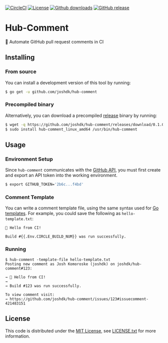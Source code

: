 [![CircleCI][circleci-badge]][circleci-link]
[![License][license-badge]][license-link]
[![Github downloads][github-downloads-badge]][github-release-link]
[![GitHub release][github-release-badge]][github-release-link]

# Hub-Comment

📝 Automate GitHub pull request comments in CI

## Installing

### From source

You can install a development version of this tool by running:

```bash
$ go get -u github.com/joshdk/hub-comment
```

### Precompiled binary

Alternatively, you can download a precompiled [release][github-release-link] binary by running:

```bash
$ wget -q https://github.com/joshdk/hub-comment/releases/download/0.1.0/hub-comment_linux_amd64
$ sudo install hub-comment_linux_amd64 /usr/bin/hub-comment
```

## Usage

### Environment Setup

Since `hub-comment` communicates with the [GitHub API](https://developer.github.com/v3/), you must first create and export an API token into the working environment.

```bash
$ export GITHUB_TOKEN='2b6c...f4bd'
```

### Comment Template

You can write a comment template file, using the same syntax used for [Go templates](https://golang.org/pkg/text/template/). For example, you could save the following as `hello-template.txt`:

```
🤖 Hello from CI!

Build #{{.Env.CIRCLE_BUILD_NUM}} was run successfully.
```

### Running

```
$ hub-comment -template-file hello-template.txt
Posting new comment as Josh Komoroske (joshdk) on joshdk/hub-comment#123:

→ 🤖 Hello from CI!
→
→ Build #123 was run successfully.

To view comment visit:
→ https://github.com/joshdk/hub-comment/issues/123#issuecomment-421483151
```

## License

This code is distributed under the [MIT License][license-link], see [LICENSE.txt][license-file] for more information.

[circleci-badge]:         https://circleci.com/gh/joshdk/hub-comment.svg?&style=shield
[circleci-link]:          https://circleci.com/gh/joshdk/hub-comment/tree/master
[github-downloads-badge]: https://img.shields.io/github/downloads/joshdk/hub-comment/total.svg
[github-release-badge]:   https://img.shields.io/github/release/joshdk/hub-comment/all.svg
[github-release-link]:    https://github.com/joshdk/hub-comment/releases/latest
[license-badge]:          https://img.shields.io/badge/license-MIT-green.svg
[license-file]:           https://github.com/joshdk/hub-comment/blob/master/LICENSE.txt
[license-link]:           https://opensource.org/licenses/MIT
